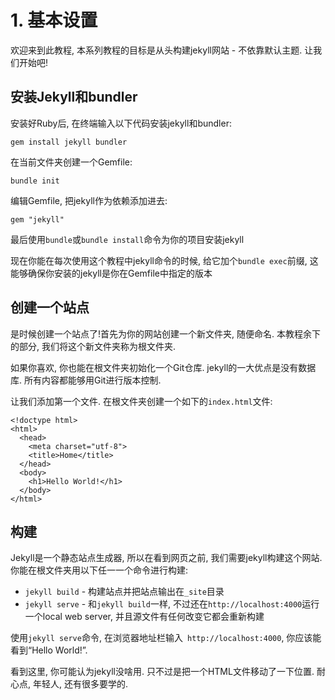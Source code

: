 # 1. 基本设置

欢迎来到此教程, 本系列教程的目标是从头构建jekyll网站 - 不依靠默认主题. 让我们开始吧!

## 安装Jekyll和bundler

安装好Ruby后, 在终端输入以下代码安装jekyll和bundler:
```
gem install jekyll bundler
```
在当前文件夹创建一个Gemfile:
```
bundle init
```
编辑Gemfile, 把jekyll作为依赖添加进去:
```
gem "jekyll"
```
最后使用`bundle`或`bundle install`命令为你的项目安装jekyll

现在你能在每次使用这个教程中jekyll命令的时候, 给它加个`bundle exec`前缀, 这能够确保你安装的jekyll是你在Gemfile中指定的版本

## 创建一个站点

是时候创建一个站点了!首先为你的网站创建一个新文件夹, 随便命名. 本教程余下的部分, 我们将这个新文件夹称为根文件夹.

如果你喜欢, 你也能在根文件夹初始化一个Git仓库. jekyll的一大优点是没有数据库. 所有内容都能够用Git进行版本控制. 

让我们添加第一个文件. 在根文件夹创建一个如下的`index.html`文件:
```
<!doctype html>
<html>
  <head>
    <meta charset="utf-8">
    <title>Home</title>
  </head>
  <body>
    <h1>Hello World!</h1>
  </body>
</html>
```

## 构建

Jekyll是一个静态站点生成器, 所以在看到网页之前, 我们需要jekyll构建这个网站. 你能在根文件夹用以下任一一个命令进行构建:
- `jekyll build` - 构建站点并把站点输出在`_site`目录
- `jekyll serve` - 和`jekyll build`一样, 不过还在`http://localhost:4000`运行一个local web server, 并且源文件有任何改变它都会重新构建

使用`jekyll serve`命令, 在浏览器地址栏输入` http://localhost:4000`, 你应该能看到“Hello World!”.

看到这里, 你可能认为jekyll没啥用. 只不过是把一个HTML文件移动了一下位置. 耐心点, 年轻人, 还有很多要学的.